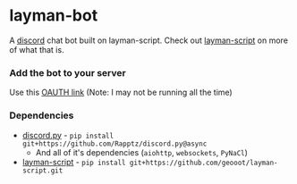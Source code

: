 # layman-bot
A [discord](http://discordapp.com) chat bot built on layman-script.
Check out [layman-script](http://geooot.com/layman-script) on more of what that is.

### Add the bot to your server
Use this [OAUTH link](https://discordapp.com/oauth2/authorize?client_id=191643100848979969&scope=bot&permissions=0) (Note: I may not be running all the time)

### Dependencies
* [discord.py](https://github.com/Rapptz/discord.py) - `pip install git+https://github.com/Rapptz/discord.py@async`
    * And all of it's dependencies (`aiohttp`, `websockets`, `PyNaCl`)
* [layman-script](http://github.com/geooot/layman-script) - `pip install git+https://github.com/geooot/layman-script.git`
